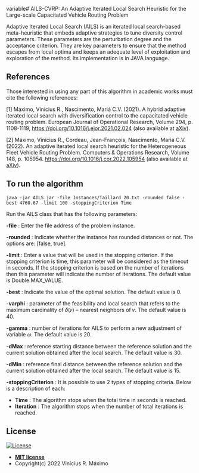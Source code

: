 variable# AILS-CVRP: An Adaptive Iterated Local Search Heuristic for the Large-scale Capacitated Vehicle Routing Problem

Adaptive Iterated Local Search (AILS) is an iterated local search-based meta-heuristic that embeds adaptive strategies to tune  diversity control parameters. These parameters are the perturbation degree and the acceptance criterion. They are key parameters to ensure that the method escapes from local optima and keeps an adequate level of exploitation and exploration of the method. Its implementation is in JAVA language.

## References

Those interested in using any part of this algorithm in academic works must cite the following references:

[1] Máximo, Vinícius R., Nascimento, Mariá C.V. (2021).
A hybrid adaptive iterated local search with diversification control to the capacitated vehicle routing problem. European Journal of Operational Research, Volume 294, p. 1108-1119, https://doi.org/10.1016/j.ejor.2021.02.024 (also available at [aXiv](https://arxiv.org/abs/2012.11021)).

[2] Máximo, Vinícius R., Cordeau, Jean-François, Nascimento, Mariá C.V. (2022).
An adaptive iterated local search heuristic for the Heterogeneous Fleet Vehicle Routing Problem. Computers & Operations Research, Volume 148, p. 105954.
https://doi.org/10.1016/j.cor.2022.105954 (also available at [aXiv](https://arxiv.org/abs/2111.12821)).

## To run the algorithm

```console
java -jar AILS.jar -file Instances/Taillard_20.txt -rounded false -best 4760.67 -limit 100 -stoppingCriterion Time 
```

Run the AILS class that has the following parameters:

**-file** : Enter the file address of the problem instance.

**-rounded** : Indicate whether the instance has rounded distances or not. The options are: [false, true].

**-limit** : Enter a value that will be used in the stopping criterion. If the stopping criterion is time, this parameter will be considered as the timeout in seconds. If the stopping criterion is based on the number of iterations then this parameter will indicate the number of iterations. The default value is Double.MAX_VALUE.

**-best** : Indicate the value of the optimal solution. The default value is 0.

**-varphi** : parameter of the feasibility and local search that refers to the maximum cardinality of 𝛿(𝑣) – nearest neighbors of 𝑣. The default value is 40.

**-gamma** : number of iterations for AILS to perform a new adjustment of variable 𝜔. The default value is 20.

**-dMax** : reference starting distance between the reference solution and the current solution obtained after the local search. The default value is 30.

**-dMin** : reference final distance between the reference solution and the current solution obtained after the local search. The default value is 15.

**-stoppingCriterion** : It is possible to use 2 types of stopping criteria. Below is a description of each:
* **Time** : The algorithm stops when the total time in seconds is reached.
* **Iteration** : The algorithm stops when the number of total iterations is reached. 

## License

[![License](http://img.shields.io/:license-mit-blue.svg?style=flat-square)](http://badges.mit-license.org)

- **[MIT license](https://opensource.org/licenses/MIT)**
- Copyright(c) 2022 Vinícius R. Máximo
